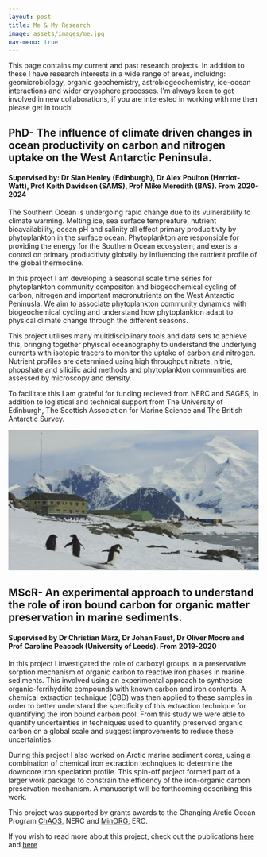 ```yaml
---
layout: post
title: Me & My Research
image: assets/images/me.jpg
nav-menu: true
---
```


<p>This page contains my current and past research projects. In addition to these I have research interests in a wide range of areas, incluidng: geomicrobiology, organic geochemistry, astrobiogeochemistry, ice-ocean interactions and wider cryosphere processes. I'm always keen to get involved in new collaborations, if you are interested in working with me then please get in touch!</p>
<h2>PhD- The influence of climate driven changes in ocean productivity on carbon and nitrogen uptake on the West Antarctic Peninsula.&nbsp;</h2>
<h4>Supervised by:&nbsp;Dr Sian Henley (Edinburgh), Dr Alex Poulton (Herriot-Watt), Prof Keith Davidson (SAMS), Prof Mike Meredith (BAS). From 2020-2024</h4>
<p>The Southern Ocean is undergoing rapid change due to its vulnerability to climate warming. Melting ice, sea surface tempreature, nutrient bioavailability, ocean pH and salinity all effect primary producitivty by phytoplankton in the surface ocean. Phytoplankton are responsible for providing the energy for the Southern Ocean ecosystem, and exerts a control on primary producitivty globally by influencing the nutrient profile of the global thermocline.&nbsp;</p>
<p>In this project I am developing a seasonal scale time series for phytoplankton community compositon and biogeochemical cycling of carbon, nitrogen and important macronutrients on the West Antarctic Peninusla. We aim to associate phytoplankton community dynamics with biogeochemical cycling and understand how phytoplankton adapt to physical climate change through the different seasons.&nbsp;</p>
<p>This project utilises many multidisciplinary tools and data sets to achieve this, bringing together phyiscal oceanography to understand the underlying currents with isotopic tracers to monitor the uptake of carbon and nitrogen. Nutrient profiles are determined using high throughput nitrate, nitrie, phopshate and silicilic acid methods and phytoplankton communities are assessed by microscopy and density.&nbsp;</p>
<p>To facilitate this I am grateful for funding recieved from NERC and SAGES, in addition to logistical and technical support from The University of Edinburgh, The Scottish Association for Marine Science and The British Antarctic Survey.&nbsp;</p>
<p><img src="assets/images/rothera.jpg" alt="Rothera Research Station, fieldwork site for my PhD sampling." /></p>
<h2>MScR-&nbsp;An experimental approach to understand the role of iron bound carbon for organic matter preservation in marine sediments.&nbsp;</h2>
<h4>Supervised by Dr Christian M<strong>&auml;rz, Dr Johan Faust, Dr Oliver Moore and Prof Caroline Peacock (University of Leeds). From 2019-2020</strong></h4>
<p>In this project I investigated the role of carboxyl groups in a preservative sorption mechanism of organic carbon to reactive iron phases in marine sediments. This involved using an experimental approach to synthesise organic-ferrihydrite compounds with known carbon and iron contents. A chemical extraction technique (CBD) was then applied to these samples in order to better understand the specificity of this extraction technique for quantifying the iron bound carbon pool. From this study we were able to quantify uncertainties in techniques used to quantify preserved organic carbon on a global scale and suggest improvements to reduce these uncertainties.</p>
<p>During this project I also worked on Arctic marine sediment cores, using a combination of chemical iron extraction technqiues to determine the downcore iron speciation profile. This spin-off project formed part of a larger work package to constrain the efficency of the iron-organic carbon preservation mechanism. A manuscript will be forthcoming describing this work.</p>
<p>This project was supported by grants awards to the Changing Arctic Ocean Program <a href="https://www.changing-arctic-ocean.ac.uk/project/chaos/">ChAOS</a>, NERC and <a href="https://www.minorg.co.uk/">MinORG</a>, ERC.</p>
<p>If you wish to read more about this project, check out the publications <a href="https://www.sciencedirect.com/science/article/pii/S0009254120303922">here</a> and <a href="https://bg.copernicus.org/preprints/bg-2020-399/">here</a>&nbsp;</p>
<p>&nbsp;</p>
